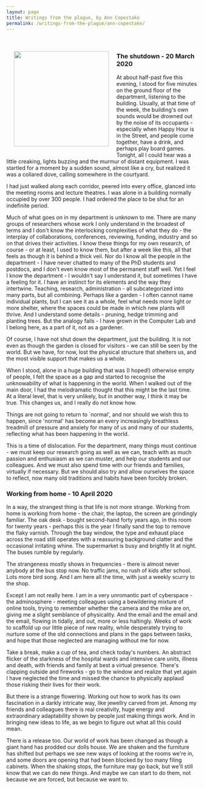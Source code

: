```yaml
---
layout: page
title: Writings from the plague, by Ann Copestake
permalink: /writings-from-the-plague/ann-copestake/
---
```


<br>
<img align="left" src="{{ site.baseurl }}/images/plague-doctor.jpg" style="width:250px; margin:20px"/>

### The shutdown - 20 March 2020

At about half-past five this evening, I stood for five minutes on the ground floor of the department, listening to the building. Usually, at that time of the week, the building's own sounds would be drowned out by the noise of its occupants - especially when Happy Hour is in the Street, and people come together, have a drink, and perhaps play board games.  Tonight, all I could hear was a little creaking, lights buzzing and the murmur of distant equipment.  I was startled for a moment by a sudden sound, almost like a cry, but realized it was a collared dove, calling somewhere in the courtyard.

I had just walked along each corridor, peered into every office, glanced into the meeting rooms and lecture theatres.  I was alone in a building normally occupied by over 300 people.  I had ordered the place to be shut for an indefinite period.

Much of what goes on in my department is unknown to me.  There are many groups of researchers whose work I only understand in the broadest of terms and I don't know the interlocking complexities of what they do - the interplay of collaborations, conferences, reviewing, funding, industry and so on that drives their activities.  I know these things for my own research, of course - or at least, I used to know them, but after a week like this, all that feels as though it is behind a thick veil.  Nor do I know all the people in the department - I have never chatted to many of the PhD students and postdocs, and I don't even know most of the permanent staff well.  Yet I feel I know the department - I wouldn't say I understand it, but sometimes I have a feeling for it.  I have an instinct for its elements and the way they intertwine.  Teaching, research, administration - all subcategorized into many parts, but all combining.  Perhaps like a garden - I often cannot name individual plants, but I can see it as a whole, feel what needs more light or more shelter, where the spaces could be made in which new plants will thrive.  And I understand some details - pruning, hedge trimming and planting trees. But the analogy fails - I have grown in the Computer Lab and I belong here, as a part of it, not as a gardener.

Of course, I have not shut down the department, just the building.  It is not even as though the garden is closed for visitors - we can still be seen by the world.  But we have, for now, lost the physical structure that shelters us, and the most visible support that makes us a whole.

When I stood, alone in a huge building that was (I hoped!) otherwise empty of people, I felt the space as a gap and started to recognise the unknowability of what is happening in the world.  When I walked out of the main door, I had the melodramatic thought that this might be the last time. At a literal level, that is very unlikely, but in another way, I think it may be true.  This changes us, and I really do not know how.

Things are not going to return to `normal', and nor should we wish this to happen, since 'normal' has become an every increasingly breathless treadmill of pressure and anxiety for many of us and many of our students, reflecting what has been happening in the world.

This is a time of dislocation.  For the department, many things must continue - we must keep our research going as well as we can, teach with as much passion and enthusiasm as we can muster, and help our students and our colleagues.  And we must also spend time with our friends and families, virtually if necessary.  But we should also try and allow ourselves the space to reflect, now many old traditions and habits have been forcibly broken.



### Working from home - 10 April 2020

In a way, the strangest thing is that life is not more strange.  Working from home is working from home - the chair, the laptop, the screen are grindingly familiar.  The oak desk - bought second-hand forty years ago, in this room for twenty years - perhaps this is the year I finally sand the top to remove the flaky varnish.  Through the bay window, the type and exhaust place across the road still operates with a reassuring background clatter and the occasional irritating whine.  The supermarket is busy and brightly lit at night.  The buses rumble by regularly.

The strangeness mostly shows in frequencies - there is almost never anybody at the bus stop now.  No traffic jams, no rush of kids after school.  Lots more bird song.  And I am here all the time, with just a weekly scurry to the shop.

Except I am not really here.  I am in a very unromantic part of cyberspace - the adminosphere - meeting colleagues using a bewildering mixture of online tools, trying to remember whether the camera and the mike are on, giving me a slight semblance of physicality.  And the email and the email and the email, flowing in tidally, and out, more or less haltingly.  Weeks of work to scaffold up our little piece of new reality, while desperately trying to nurture some of the old connections and plans in the gaps between tasks, and hope that those neglected are managing without me for now.

Take a break, make a cup of tea, and check today's numbers.  An abstract flicker of the starkness of the hospital wards and intensive care units, illness and death, with friends and family at best a virtual presence. There's clapping outside and fireworks - go to the window and realize that yet again I have neglected the time and missed the chance to physically applaud those risking their lives for their work.

But there is a strange flowering.  Working out how to work has its own fascination in a darkly intricate way, like jewellry carved from jet.  Among my friends and colleagues there is real creativity, huge energy and extraordinary adaptability shown by people just making things work.  And in bringing new ideas to life, as we begin to figure out what all this could mean.

There is a release too.  Our world of work has been changed as though a giant hand has prodded our dolls house.  We are shaken and the furniture has shifted but perhaps we see new ways of looking at the rooms we're in, and some doors are opening that had been blocked by too many filing cabinets.  When the shaking stops, the furniture may go back, but we'll still know that we can do new things.  And maybe we can start to do them, not because we are forced, but because we want to.

